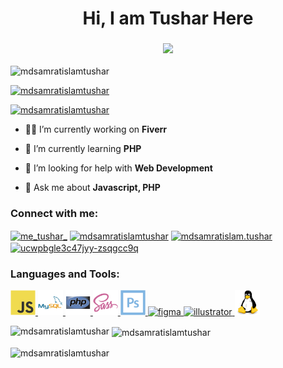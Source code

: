<h1 align="center"> Hi, I am Tushar Here</h1>
<h3 align="center"><img src="https://pbs.twimg.com/media/FKgzELyaAAEbmHb?format=png&name=small" alt"tushar"></h3>


<p align="left"> <img src="https://komarev.com/ghpvc/?username=mdsamratislamtushar&label=Profile%20views&color=0e75b6&style=flat" alt="mdsamratislamtushar" /> </p>

<p align="left"> <a href="https://github.com/ryo-ma/github-profile-trophy"><img src="https://github-profile-trophy.vercel.app/?username=mdsamratislamtushar" alt="mdsamratislamtushar" /></a> </p>

<p align="left"> <a href="https://fb.com/mdsamratislamtushar" target="blank"><img src="https://logodix.com/logo/634363.png" alt="mdsamratislamtushar" height="40"/></a> </p>

- 👨‍✈ I’m currently working on **Fiverr**

- 🤞 I’m currently learning **PHP**

- 🤝 I’m looking for help with **Web Development**

- 💬 Ask me about **Javascript, PHP**

<h3 align="left">Connect with me:</h3>
<p align="left">
<a href="https://twitter.com/me_tushar_" target="blank"><img align="center" src="https://raw.githubusercontent.com/rahuldkjain/github-profile-readme-generator/master/src/images/icons/Social/twitter.svg" alt="me_tushar_" height="30" width="40" /></a>
<a href="https://fb.com/mdsamratislamtushar" target="blank"><img align="center" src="https://raw.githubusercontent.com/rahuldkjain/github-profile-readme-generator/master/src/images/icons/Social/facebook.svg" alt="mdsamratislamtushar" height="30" width="40" /></a>
<a href="https://instagram.com/mdsamratislam.tushar" target="blank"><img align="center" src="https://raw.githubusercontent.com/rahuldkjain/github-profile-readme-generator/master/src/images/icons/Social/instagram.svg" alt="mdsamratislam.tushar" height="30" width="40" /></a>
<a href="https://www.youtube.com/c/ucwpbgle3c47jyy-zsqgcc9q" target="blank"><img align="center" src="https://raw.githubusercontent.com/rahuldkjain/github-profile-readme-generator/master/src/images/icons/Social/youtube.svg" alt="ucwpbgle3c47jyy-zsqgcc9q" height="30" width="40" /></a>
</p>

<h3 align="left">Languages and Tools:</h3>
<p align="left">  </a> <a href="https://developer.mozilla.org/en-US/docs/Web/JavaScript" target="_blank" rel="noreferrer"> <img src="https://raw.githubusercontent.com/devicons/devicon/master/icons/javascript/javascript-original.svg" alt="javascript" width="40" height="40"/> </a> <a href="https://www.mysql.com/" target="_blank" rel="noreferrer"> <img src="https://raw.githubusercontent.com/devicons/devicon/master/icons/mysql/mysql-original-wordmark.svg" alt="mysql" width="40" height="40"/> </a>  </a> <a href="https://www.php.net" target="_blank" rel="noreferrer"> <img src="https://raw.githubusercontent.com/devicons/devicon/master/icons/php/php-original.svg" alt="php" width="40" height="40"/> </a> <a href="https://sass-lang.com" target="_blank" rel="noreferrer"> <img src="https://raw.githubusercontent.com/devicons/devicon/master/icons/sass/sass-original.svg" alt="sass" width="40" height="40"/> </a><a href="https://www.photoshop.com/en" target="_blank" rel="noreferrer"> <img src="https://raw.githubusercontent.com/devicons/devicon/master/icons/photoshop/photoshop-line.svg" alt="photoshop" width="40" height="40"/> <a href="https://www.figma.com/" target="_blank" rel="noreferrer"> <img src="https://www.vectorlogo.zone/logos/figma/figma-icon.svg" alt="figma" width="40" height="40"/> </a> <a href="https://www.adobe.com/in/products/illustrator.html" target="_blank" rel="noreferrer"> <img src="https://www.vectorlogo.zone/logos/adobe_illustrator/adobe_illustrator-icon.svg" alt="illustrator" width="40" height="40"/><a href="https://www.linux.org/" target="_blank" rel="noreferrer"> <img src="https://raw.githubusercontent.com/devicons/devicon/master/icons/linux/linux-original.svg" alt="linux" width="40" height="40"/> </a> </p>

<p><img align="left" src="https://github-readme-stats.vercel.app/api/top-langs?username=mdsamratislamtushar&show_icons=true&locale=en&layout=compact" alt="mdsamratislamtushar" /></p>

<p>&nbsp;<img align="center" src="https://github-readme-stats.vercel.app/api?username=mdsamratislamtushar&show_icons=true&locale=en" alt="mdsamratislamtushar" /></p>

<p><img align="center" src="https://github-readme-streak-stats.herokuapp.com/?user=mdsamratislamtushar&" alt="mdsamratislamtushar" /></p>
